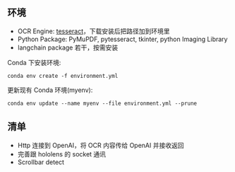 ## 环境

- OCR Engine: [tesseract](https://github.com/UB-Mannheim/tesseract/wiki)，下载安装后把路径加到环境里
- Python Package: PyMuPDF, pytesseract, tkinter, python Imaging Library
- langchain package 若干，按需安装

Conda 下安装环境:

`conda env create -f environment.yml`

更新现有 Conda 环境(myenv):

`conda env update --name myenv --file environment.yml --prune`

## 清单

- Http 连接到 OpenAI，将 OCR 内容传给 OpenAI 并接收返回
- 完善跟 hololens 的 socket 通讯
- Scrollbar detect
